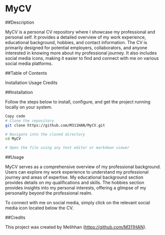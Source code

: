 # MyCV

##Description

MyCV is a personal CV repository where I showcase my professional and personal self. It provides a detailed overview of my work experience, educational background, hobbies, and contact information. The CV is primarily designed for potential employers, collaborators, and anyone interested in knowing more about my professional journey. It also includes social media icons, making it easier to find and connect with me on various social media platforms.

##Table of Contents

Installation
Usage
Credits

##Installation

Follow the steps below to install, configure, and get the project running locally on your system.

```bash
Copy code
# Clone the repository
git clone https://github.com/M311HAN/MyCV.git

# Navigate into the cloned directory
cd MyCV

# Open the file using any text editor or markdown viewer
```
##Usage

MyCV serves as a comprehensive overview of my professional background. Users can explore my work experience to understand my professional journey and areas of expertise. My educational background section provides details on my qualifications and skills. The hobbies section provides insights into my personal interests, offering a glimpse of my personality beyond the professional realm.

To connect with me on social media, simply click on the relevant social media icon located below the CV.

##Credits

This project was created by Melihhan (https://github.com/M311HAN).

